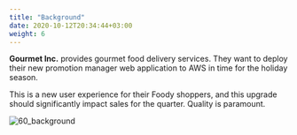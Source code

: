 ```yaml
---
title: "Background"
date: 2020-10-12T20:34:44+03:00
weight: 6
---
```


__Gourmet Inc.__ provides gourmet food delivery services. They want to deploy their new promotion manager web application to AWS in time for the holiday season.

This is a new user experience for their Foody shoppers, and this upgrade should significantly impact sales for the quarter. Quality is paramount.

 ![60_background](/images/intro/Gourmet_inc_logo_intro.png)
